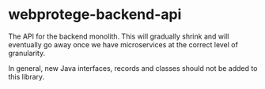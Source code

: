 # webprotege-backend-api
The API for the backend monolith.  This will gradually shrink and will eventually go away once we have microservices at the correct level of granularity.

In general, new Java interfaces, records and classes should not be added to this library.
